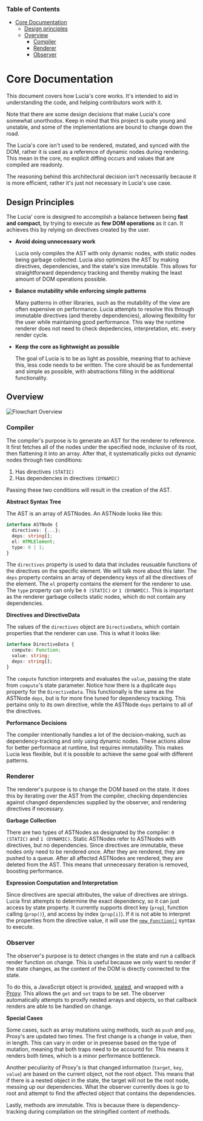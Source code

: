 ### Table of Contents

- [Core Documentation](#core-documentation)
  - [Design principles](#design-principles)
  - [Overview](#overview)
    - [Compiler](#compiler)
    - [Renderer](#renderer)
    - [Observer](#observer)

# Core Documentation

This document covers how Lucia's core works. It's intended to aid in understanding the code, and helping contributors work with it.

Note that there are some design decisions that make Lucia's core somewhat unorthodox. Keep in mind that this project is quite young and unstable, and some of the implementations are bound to change down the road.

The Lucia's core isn't used to be rendered, mutated, and synced with the DOM, rather it is used as a reference of dynamic nodes during rendering. This mean in the core, no explicit diffing occurs and values that are compiled are readonly.

The reasoning behind this architectural decision isn't necessarily because it is more efficient, rather it's just not necessary in Lucia's use case.

## Design Principles

The Lucia' core is designed to accomplish a balance between being **fast and compact**, by trying to execute as **few DOM operations** as it can. It achieves this by relying on directives created by the user.

- **Avoid doing unnecessary work**

  Lucia only compiles the AST with only dynamic nodes, with static nodes being garbage collected. Lucia also optimizes the AST by making directives, dependencies, and the state's size immutable. This allows for straightforward dependency tracking and thereby making the least amount of DOM operations possible.

- **Balance mutability while enforcing simple patterns**

  Many patterns in other libraries, such as the mutability of the view are often expensive on performance. Lucia attempts to resolve this through immutable directives (and thereby dependencies), allowing flexibility for the user while maintaining good performance. This way the runtime renderer does not need to check depedencies, interpretation, etc. every render cycle.

- **Keep the core as lightweight as possible**

  The goal of Lucia is to be as light as possible, meaning that to achieve this, less code needs to be written. The core should be as fundemental and simple as possible, with abstractions filling in the additional functionality.

## Overview

![Flowchart Overview](https://chart.googleapis.com/chart?cht=gv:circo&chl=digraph{DOM->Compiler->Observer->Renderer->Directive->Observer})

### Compiler

The compiler's purpose is to generate an AST for the renderer to reference. It first fetches all of the nodes under the specified node, inclusive of its root, then flattening it into an array. After that, it systematically picks out dynamic nodes through two conditions:

1. Has directives `(STATIC)`
2. Has dependencies in directives `(DYNAMIC)`

Passing these two conditions will result in the creation of the AST.

**Abstract Syntax Tree**

The AST is an array of ASTNodes. An ASTNode looks like this:

```ts
interface ASTNode {
  directives: {...};
  deps: string[];
  el: HTMLElement;
  type: 0 | 1;
}
```

The `directives` property is used to data that includes reusuable functions of the directives on the specific element. We will talk more about this later. The `deps` property contains an array of dependency keys of all the directives of the element. The `el` property contains the element for the renderer to use. The `type` property can only be `0 (STATIC)` or `1 (DYNAMIC)`. This is important as the renderer garbage collects static nodes, which do not contain any dependencies.

**Directives and DirectiveData**

The values of the `directives` object are `DirectiveData`, which contain properties that the renderer can use. This is what it looks like:

```ts
interface DirectiveData {
  compute: Function;
  value: string;
  deps: string[];
}
```

The `compute` function interprets and evaluates the `value`, passing the state from `compute`'s state parameter. Notice how there is a duplicate `deps` property for the `DirectiveData`. This functionally is the same as the ASTNode `deps`, but is for more fine tuned for dependency tracking. This pertains only to its own directive, while the ASTNode `deps` pertains to all of the directives.

**Performance Decisions**

The compiler intentionally handles a lot of the decision-making, such as dependency-tracking and only using dynamic nodes. These actions allow for better performace at runtime, but requires immutability. This makes Lucia less flexible, but it is possible to achieve the same goal with different patterns.

### Renderer

The renderer's purpose is to change the DOM based on the state. It does this by iterating over the AST from the compiler, checking dependencies against changed dependencies supplied by the observer, and rendering directives if necessary.

**Garbage Collection**

There are two types of ASTNodes as designated by the compiler: `0 (STATIC)` and `1 (DYNAMIC)`. Static ASTNodes refer to ASTNodes with directives, but no dependencies. Since directives are immutable, these nodes only need to be rendered once. After they are rendered, they are pushed to a queue. After all affected ASTNodes are rendered, they are deleted from the AST. This means that unnecessary iteration is removed, boosting performance.

**Expression Computation and Interpretation**

Since directives are special attributes, the value of directives are strings. Lucia first attempts to determine the exact dependency, so it can just access by state property. It currently supports direct key (`prop`), function calling (`prop()`), and access by index (`prop[i]`). If it is not able to interpret the properties from the directive value, it will use the [`new Function()`](https://developer.mozilla.org/en-US/docs/Web/JavaScript/Reference/Global_Objects/Function) syntax to execute.

### Observer

The observer's purpose is to detect changes in the state and run a callback render function on change. This is useful because we only want to render if the state changes, as the content of the DOM is directly connected to the state.

To do this, a JavaScript object is provided, [sealed](https://developer.mozilla.org/en-US/docs/Web/JavaScript/Reference/Global_Objects/Object/seal), and wrapped with a [Proxy](https://developer.mozilla.org/en-US/docs/Web/JavaScript/Reference/Global_Objects/Proxy). This allows the `get` and `set` traps to be set. The observer automatically attempts to proxify nested arrays and objects, so that callback renders are able to be handled on change.

**Special Cases**

Some cases, such as array mutations using methods, such as `push` and `pop`, Proxy's are updated two times. The first change is a change in value, then in length. This can vary in order or in presense based on the type of mutation, meaning that both traps need to be accountd for. This means it renders both times, which is a minor performance bottleneck.

Another peculiarity of Proxy's is that changed information (`target`, `key`, `value`) are based on the current object, not the root object. This means that if there is a nested object in the state, the target will not be the root node, messing up our dependencies. What the observer currently does is go to root and attempt to find the affected object that contains the dependencies.

Lastly, methods are immutable. This is because there is dependency-tracking during compilation on the stringified content of methods.
